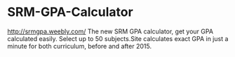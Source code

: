 # SRM-GPA-Calculator
http://srmgpa.weebly.com/
The new SRM GPA calculator, get your GPA calculated easily. Select up to 50 subjects.Site calculates exact GPA in just a minute for both curriculum, before and after 2015.
